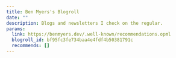 ```yaml
---
title: Ben Myers's Blogroll
date: ""
description: Blogs and newsletters I check on the regular.
params:
  link: https://benmyers.dev/.well-known/recommendations.opml
  blogroll_id: bf95fc3fe734baa4e4fdf4b50381791c
  recommends: []
---
```

